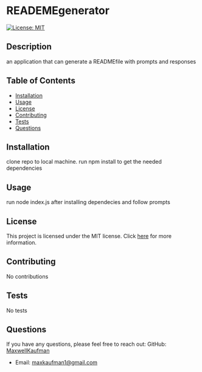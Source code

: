 # READEMEgenerator

[![License: MIT](https://img.shields.io/badge/License-MIT-yellow.svg)](https://opensource.org/licenses/MIT)

## Description

an application that can generate a READMEfile with prompts and responses

## Table of Contents

- [Installation](#installation)
- [Usage](#usage)
- [License](#license)
- [Contributing](#contributing)
- [Tests](#tests)
- [Questions](#questions)

## Installation

clone repo to local machine. run npm install to get the needed dependencies

## Usage

run node index.js after installing dependecies and follow prompts

## License

This project is licensed under the MIT license. Click [here](https://opensource.org/licenses/MIT) for more information.

## Contributing

No contributions

## Tests

No tests

## Questions

If you have any questions, please feel free to reach out:
GitHub: [MaxwellKaufman](https://github.com/MaxwellKaufman)

- Email: maxkaufman1@gmail.com
